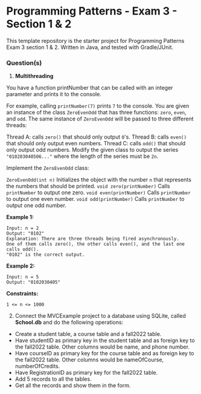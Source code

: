 # Programming Patterns - Exam 3 - Section 1 & 2

This template repository is the starter project for Programming Patterns Exam 3 section 1 & 2. Written in Java, and tested with Gradle/JUnit.

### Question(s)

1. **Multithreading**

You have a function printNumber that can be called with an integer parameter and prints it to the console.

For example, calling `printNumber(7)` prints `7` to the console.
You are given an instance of the class `ZeroEvenOdd` that has three functions: `zero`, `even`, and `odd`. The same instance of `ZeroEvenOdd` will be passed to three different threads:

Thread A: calls `zero()` that should only output `0`'s.
Thread B: calls `even()` that should only output even numbers.
Thread C: calls `odd()` that should only output odd numbers.
Modify the given class to output the series `"010203040506..."` where the length of the series must be `2n`.

Implement the `ZeroEvenOdd` class:

`ZeroEvenOdd(int n)` Initializes the object with the number `n` that represents the numbers that should be printed.
`void zero(printNumber)` Calls `printNumber` to output one zero.
`void even(printNumber)` Calls `printNumber` to output one even number.
`void odd(printNumber)` Calls `printNumber` to output one odd number.

**Example 1:**

```
Input: n = 2
Output: "0102"
Explanation: There are three threads being fired asynchronously.
One of them calls zero(), the other calls even(), and the last one calls odd().
"0102" is the correct output.
```

**Example 2:**

```
Input: n = 5
Output: "0102030405"
```

**Constraints:**

`1 <= n <= 1000`

2. Connect the MVCExample project to a database using SQLite, called **School.db** and do the following operations:

- Create a student table, a course table and a fall2022 table.
- Have studentID as primary key in the student table and as foreign key to the fall2022 table. Other columns would be name, and phone number.
- Have courseID as primary key for the course table and as foreign key to the fall2022 table. Other columns would be nameOfCourse, numberOfCredits.
- Have RegistrationID as primary key for the fall2022 table.
- Add 5 records to all the tables.
- Get all the records and show them in the form.
